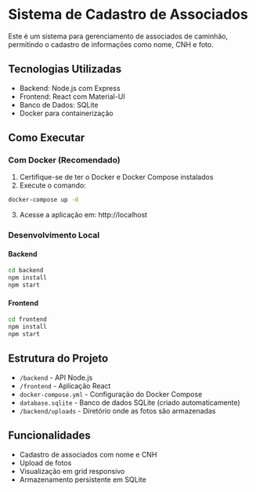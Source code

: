 # Sistema de Cadastro de Associados

Este é um sistema para gerenciamento de associados de caminhão, permitindo o cadastro de informações como nome, CNH e foto.

## Tecnologias Utilizadas

- Backend: Node.js com Express
- Frontend: React com Material-UI
- Banco de Dados: SQLite
- Docker para containerização

## Como Executar

### Com Docker (Recomendado)

1. Certifique-se de ter o Docker e Docker Compose instalados
2. Execute o comando:
```bash
docker-compose up -d
```
3. Acesse a aplicação em: http://localhost

### Desenvolvimento Local

#### Backend
```bash
cd backend
npm install
npm start
```

#### Frontend
```bash
cd frontend
npm install
npm start
```

## Estrutura do Projeto

- `/backend` - API Node.js
- `/frontend` - Aplicação React
- `docker-compose.yml` - Configuração do Docker Compose
- `database.sqlite` - Banco de dados SQLite (criado automaticamente)
- `/backend/uploads` - Diretório onde as fotos são armazenadas

## Funcionalidades

- Cadastro de associados com nome e CNH
- Upload de fotos
- Visualização em grid responsivo
- Armazenamento persistente em SQLite 